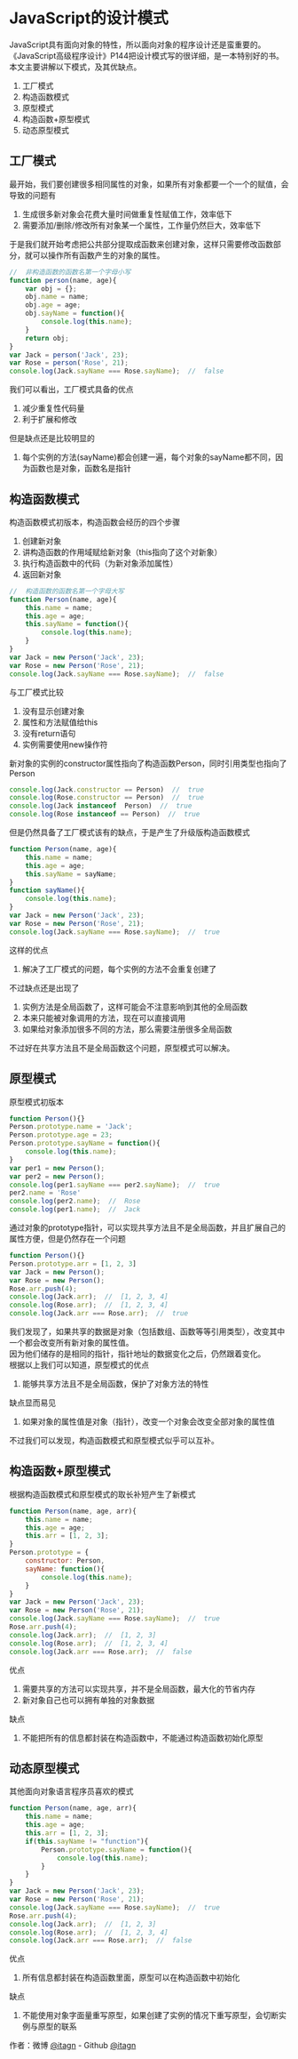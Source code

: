 ﻿# JavaScript的设计模式

JavaScript具有面向对象的特性，所以面向对象的程序设计还是蛮重要的。
《JavaScript高级程序设计》P144把设计模式写的很详细，是一本特别好的书。
本文主要讲解以下模式，及其优缺点。

1. 工厂模式
1. 构造函数模式
1. 原型模式
1. 构造函数+原型模式
1. 动态原型模式  

## 工厂模式
最开始，我们要创建很多相同属性的对象，如果所有对象都要一个一个的赋值，会导致的问题有

1. 生成很多新对象会花费大量时间做重复性赋值工作，效率低下
1. 需要添加/删除/修改所有对象某一个属性，工作量仍然巨大，效率低下  

于是我们就开始考虑把公共部分提取成函数来创建对象，这样只需要修改函数部分，就可以操作所有函数产生的对象的属性。
```javascript
//  非构造函数的函数名第一个字母小写
function person(name, age){
    var obj = {};
    obj.name = name;
    obj.age = age;
    obj.sayName = function(){
        console.log(this.name);
    }
    return obj;
}
var Jack = person('Jack', 23);
var Rose = person('Rose', 21);
console.log(Jack.sayName === Rose.sayName);  //  false
```
我们可以看出，工厂模式具备的优点  

1. 减少重复性代码量
1. 利于扩展和修改  

但是缺点还是比较明显的 

1. 每个实例的方法(sayName)都会创建一遍，每个对象的sayName都不同，因为函数也是对象，函数名是指针  

## 构造函数模式

构造函数模式初版本，构造函数会经历的四个步骤  

1. 创建新对象
1. 讲构造函数的作用域赋给新对象（this指向了这个对新象）
1. 执行构造函数中的代码（为新对象添加属性）
1. 返回新对象  

```javascript
//  构造函数的函数名第一个字母大写
function Person(name, age){
    this.name = name;
    this.age = age;
    this.sayName = function(){
        console.log(this.name);
    }
}
var Jack = new Person('Jack', 23);
var Rose = new Person('Rose', 21);
console.log(Jack.sayName === Rose.sayName);  //  false
```
与工厂模式比较  

1. 没有显示创建对象
1. 属性和方法赋值给this
1. 没有return语句
1. 实例需要使用new操作符  

新对象的实例的constructor属性指向了构造函数Person，同时引用类型也指向了Person
```javascript
console.log(Jack.constructor == Person)  //  true
console.log(Rose.constructor == Person)  //  true
console.log(Jack instanceof  Person)  //  true
console.log(Rose instanceof == Person)  //  true
```
但是仍然具备了工厂模式该有的缺点，于是产生了升级版构造函数模式
```javascript
function Person(name, age){
    this.name = name;
    this.age = age;
    this.sayName = sayName;
}
function sayName(){
    console.log(this.name);
}
var Jack = new Person('Jack', 23);
var Rose = new Person('Rose', 21);
console.log(Jack.sayName === Rose.sayName);  //  true
```
这样的优点  

1. 解决了工厂模式的问题，每个实例的方法不会重复创建了  

不过缺点还是出现了  

1. 实例方法是全局函数了，这样可能会不注意影响到其他的全局函数
1. 本来只能被对象调用的方法，现在可以直接调用
1. 如果给对象添加很多不同的方法，那么需要注册很多全局函数  

不过好在共享方法且不是全局函数这个问题，原型模式可以解决。
## 原型模式
原型模式初版本
```javascript
function Person(){}
Person.prototype.name = 'Jack';
Person.prototype.age = 23;
Person.prototype.sayName = function(){
    console.log(this.name);
}
var per1 = new Person();
var per2 = new Person();
console.log(per1.sayName === per2.sayName);  //  true
per2.name = 'Rose'
console.log(per2.name);  //  Rose
console.log(per1.name);  //  Jack
```
通过对象的prototype指针，可以实现共享方法且不是全局函数，并且扩展自己的属性方便，但是仍然存在一个问题
```javascript
function Person(){}
Person.prototype.arr = [1, 2, 3]
var Jack = new Person();
var Rose = new Person();
Rose.arr.push(4);
console.log(Jack.arr);  //  [1, 2, 3, 4]
console.log(Rose.arr);  //  [1, 2, 3, 4]
console.log(Jack.arr === Rose.arr);  //  true
```
我们发现了，如果共享的数据是对象（包括数组、函数等等引用类型），改变其中一个都会改变所有新对象的属性值。  
因为他们储存的是相同的指针，指针地址的数据变化之后，仍然跟着变化。  
根据以上我们可以知道，原型模式的优点  

1. 能够共享方法且不是全局函数，保护了对象方法的特性  

缺点显而易见  

1. 如果对象的属性值是对象（指针），改变一个对象会改变全部对象的属性值  

不过我们可以发现，构造函数模式和原型模式似乎可以互补。
## 构造函数+原型模式
根据构造函数模式和原型模式的取长补短产生了新模式
```javascript
function Person(name, age, arr){
    this.name = name;
    this.age = age;
    this.arr = [1, 2, 3];
}
Person.prototype = {
    constructor: Person,
    sayName: function(){
        console.log(this.name);
    }
}
var Jack = new Person('Jack', 23);
var Rose = new Person('Rose', 21);
console.log(Jack.sayName === Rose.sayName);  //  true
Rose.arr.push(4);
console.log(Jack.arr);  //  [1, 2, 3]
console.log(Rose.arr);  //  [1, 2, 3, 4]
console.log(Jack.arr === Rose.arr);  //  false
```
优点  

1. 需要共享的方法可以实现共享，并不是全局函数，最大化的节省内存
1. 新对象自己也可以拥有单独的对象数据  

缺点  

1. 不能把所有的信息都封装在构造函数中，不能通过构造函数初始化原型  

## 动态原型模式
其他面向对象语言程序员喜欢的模式
```javascript
function Person(name, age, arr){
    this.name = name;
    this.age = age;
    this.arr = [1, 2, 3];
    if(this.sayName != "function"){
        Person.prototype.sayName = function(){
            console.log(this.name);
        }
    }
}
var Jack = new Person('Jack', 23);
var Rose = new Person('Rose', 21);
console.log(Jack.sayName === Rose.sayName);  //  true
Rose.arr.push(4);
console.log(Jack.arr);  //  [1, 2, 3]
console.log(Rose.arr);  //  [1, 2, 3, 4]
console.log(Jack.arr === Rose.arr);  //  false
```
优点  

1. 所有信息都封装在构造函数里面，原型可以在构造函数中初始化  

缺点  

1. 不能使用对象字面量重写原型，如果创建了实例的情况下重写原型，会切断实例与原型的联系  


作者：微博 [@itagn][1] - Github [@itagn][2]

[1]: https://weibo.com/p/1005053782707172
[2]: https://github.com/itagn




